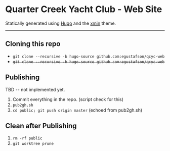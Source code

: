 # Quarter Creek Yacht Club - Web Site

Statically generated using [Hugo](https://gohugo.io) and the [xmin](https://github.com/yihui/hugo-xmin) theme.

----
## Cloning this repo

+ `git clone --recursive -b hugo-source github.com:egustafson/qcyc-web`
+ ~~`git clone --recursive -b hugo-source github.com:egustafson/qcyc-web`~~

## Publishing

TBD -- not implemented yet.

1. Commit everything in the repo.   (script check for this)
2. `pub2gh.sh`
3. `cd public; git push origin master`  (echoed from pub2gh.sh)

## Clean after Publishing

1. `rm -rf public`
2. `git worktree prune`
